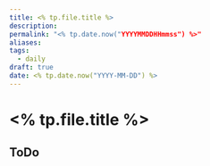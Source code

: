 ```yaml
---
title: <% tp.file.title %>
description: 
permalink: "<% tp.date.now("YYYYMMDDHHmmss") %>"
aliases: 
tags:
  - daily
draft: true
date: <% tp.date.now("YYYY-MM-DD") %>
---
```

# <% tp.file.title %>

## ToDo

## 